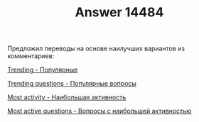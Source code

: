 ﻿---
title: "Answer 14484"
se.owner.user_id: 240512
se.owner.display_name: "SmallSoft"
se.owner.link: "https://ru.meta.stackoverflow.com/users/240512/smallsoft"
se.answer_id: 14484
se.question_id: 14475
se.post_type: answer
se.is_accepted: True
---
<p>Предложил переводы на основе наилучших вариантов из комментариев:</p>
<p><a href="https://ru.traducir.win/strings/21129" rel="nofollow noreferrer">Trending - Популярные</a></p>
<p><a href="https://ru.traducir.win/strings/21118" rel="nofollow noreferrer">Trending questions - Популярные вопросы</a></p>
<p><a href="https://ru.traducir.win/strings/21151" rel="nofollow noreferrer">Most activity - Наибольшая активность</a></p>
<p><a href="https://ru.traducir.win/strings/21165" rel="nofollow noreferrer">Most active questions - Вопросы с наибольшей активностью</a></p>
